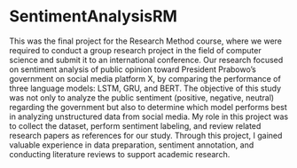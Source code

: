 # SentimentAnalysisRM

This was the final project for the Research Method course, where we were required to conduct a group research project in the field of computer science and submit it to an international conference. Our research focused on sentiment analysis of public opinion toward President Prabowo’s government on social media platform X, by comparing the performance of three language models: LSTM, GRU, and BERT.
The objective of this study was not only to analyze the public sentiment (positive, negative, neutral) regarding the government but also to determine which model performs best in analyzing unstructured data from social media.
My role in this project was to collect the dataset, perform sentiment labeling, and review related research papers as references for our study. Through this project, I gained valuable experience in data preparation, sentiment annotation, and conducting literature reviews to support academic research.
